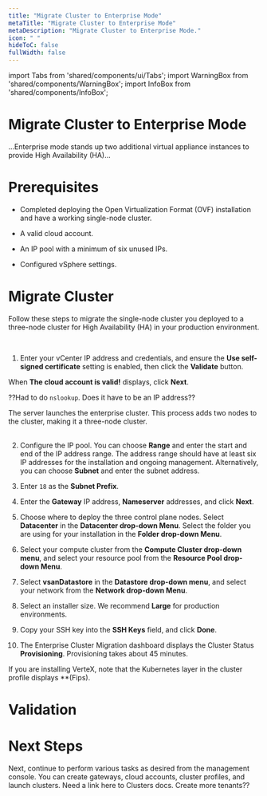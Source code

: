 ```yaml
---
title: "Migrate Cluster to Enterprise Mode"
metaTitle: "Migrate Cluster to Enterprise Mode"
metaDescription: "Migrate Cluster to Enterprise Mode."
icon: " "
hideToC: false
fullWidth: false
---
```


import Tabs from 'shared/components/ui/Tabs';
import WarningBox from 'shared/components/WarningBox';
import InfoBox from 'shared/components/InfoBox';

# Migrate Cluster to Enterprise Mode

...Enterprise mode stands up two additional virtual appliance instances to provide High Availability (HA)...

# Prerequisites

- Completed deploying the Open Virtualization Format (OVF) installation and have a working single-node cluster.


- A valid cloud account.


- An IP pool with a minimum of six unused IPs.


- Configured vSphere settings.



# Migrate Cluster

Follow these steps to migrate the single-node cluster you deployed to a three-node cluster for High Availability (HA) in your production environment.

<br />

1. Enter your vCenter IP address and credentials, and ensure the **Use self-signed certificate** setting is enabled, then click the **Validate** button. 

  When **The cloud account is valid!** displays, click **Next**.  

  ??Had to do ``nslookup``. Does it have to be an IP address??<br />   

  The server launches the enterprise cluster. This process adds two nodes to the cluster, making it a three-node cluster.<br /><br />

2. Configure the IP pool. You can choose **Range** and enter the start and end of the IP address range. The address range should have at least six IP addresses for the installation and ongoing management. Alternatively, you can choose **Subnet** and enter the subnet address.


3. Enter `18` as the **Subnet Prefix**. 


4. Enter the **Gateway** IP address, **Nameserver** addresses, and click **Next**.


5. Choose where to deploy the three control plane nodes. Select **Datacenter** in the **Datacenter drop-down Menu**. Select the folder you are using for your installation in the **Folder drop-down Menu**.


6. Select your compute cluster from the **Compute Cluster drop-down menu**, and select your resource pool from the **Resource Pool drop-down Menu**.


7. Select **vsanDatastore** in the **Datastore drop-down menu**, and select your network from the **Network drop-down Menu**.


8. Select an installer size. We recommend **Large** for production environments. 


9. Copy your SSH key into the **SSH Keys** field, and click **Done**.


10. The Enterprise Cluster Migration dashboard displays the Cluster Status **Provisioning**. Provisioning takes about 45 minutes.

  If you are installing VerteX, note that the Kubernetes layer in the cluster profile displays **(Fips). 



# Validation



# Next Steps

Next, continue to perform various tasks as desired from the management console. You can create gateways, cloud accounts, cluster profiles, and launch clusters. Need a link here to Clusters docs. Create more tenants??

<br />


<br />


<br />


<br />